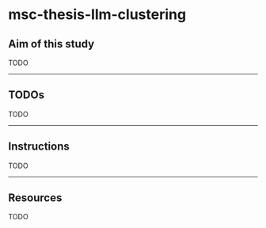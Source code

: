 # msc-thesis-llm-clustering

## Aim of this study
TODO

---

## TODOs
TODO

---

## Instructions
TODO

---

## Resources
TODO
